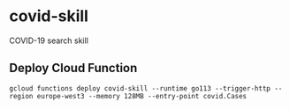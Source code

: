# covid-skill

COVID-19 search skill

## Deploy Cloud Function

```shell script
gcloud functions deploy covid-skill --runtime go113 --trigger-http --region europe-west3 --memory 128MB --entry-point covid.Cases
```
